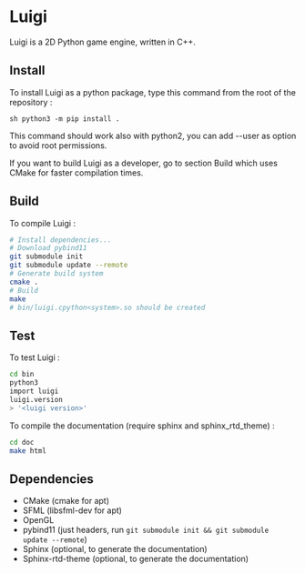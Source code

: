 # Luigi

Luigi is a 2D Python game engine, written in C++.

## Install

To install Luigi as a python package, type this command from the root of the repository :

``sh
python3 -m pip install .
``

This command should work also with python2, you can add --user as option to avoid root permissions.

If you want to build Luigi as a developer, go to section Build which uses CMake for faster compilation times. 

## Build

To compile Luigi :

```sh
# Install dependencies...
# Download pybind11
git submodule init
git submodule update --remote
# Generate build system
cmake .
# Build
make
# bin/luigi.cpython<system>.so should be created
```

## Test

To test Luigi :

```sh
cd bin
python3
import luigi
luigi.version
> '<luigi version>'
```

To compile the documentation (require sphinx and sphinx_rtd_theme) :

```sh
cd doc
make html
```

## Dependencies

- CMake (cmake for apt)
- SFML (libsfml-dev for apt)
- OpenGL
- pybind11 (just headers, run ```git submodule init && git submodule update --remote```)
- Sphinx (optional, to generate the documentation)
- Sphinx-rtd-theme (optional, to generate the documentation)
